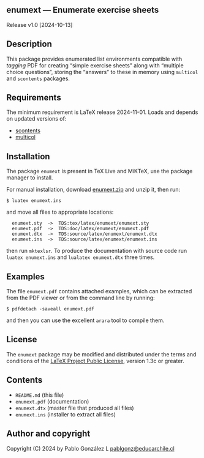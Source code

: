 ## enumext — Enumerate exercise sheets

Release v1.0 \[2024-10-13\]

## Description

This package provides enumerated list environments compatible with
_tagging_ PDF for creating “simple exercise sheets” along with
“multiple choice questions”, storing the “answers” to these in memory
using `multicol` and `scontents` packages.

## Requirements

The minimum requirement is LaTeX release 2024-11-01. Loads and depends
on updated versions of:

- [scontents](https://ctan.org/pkg/scontents)
- [multicol](https://ctan.org/pkg/multicol)

## Installation

The package `enumext` is present in TeX Live and MiKTeX, use the
package manager to install.

For manual installation, download [enumext.zip](http://mirrors.ctan.org/macros/latex/contrib/enumext.zip) and unzip it,
then run:

```
$ luatex enumext.ins
```

and move all files to appropriate locations:

```
  enumext.sty  ->  TDS:tex/latex/enumext/enumext.sty
  enumext.pdf  ->  TDS:doc/latex/enumext/enumext.pdf
  enumext.dtx  ->  TDS:source/latex/enumext/enumext.dtx
  enumext.ins  ->  TDS:source/latex/enumext/enumext.ins
```

then run `mktexlsr`. To produce the documentation with source code run `luatex enumext.ins` and
`lualatex enumext.dtx` three times.

## Examples

The file `enumext.pdf` contains attached examples, which can be extracted
from the PDF viewer or from the command line by running:

```
$ pdfdetach -saveall enumext.pdf
```

and then you can use the excellent `arara` tool to compile them.

## License

The `enumext` package may be modified and distributed under the terms and
conditions of the [LaTeX Project Public License](https://www.latex-project.org/lppl/), version 1.3c or greater.

## Contents

- `README.md` (this file)
- `enumext.pdf`  (documentation)
- `enumext.dtx`  (master file that produced all files)
- `enumext.ins`  (installer to extract all files)

## Author and copyright

Copyright (C) 2024 by Pablo González L <pablgonz@educarchile.cl>
